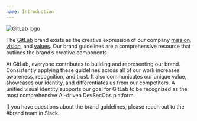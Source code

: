 ```yaml
---
name: Introduction
---
```


<img class="gl-block gl-mx-auto gl-mb-7 img-25" src="/img/brand/gitlab-logo.svg" alt="GitLab logo" role="img" />

The [GitLab](https://about.gitlab.com/company/) brand exists as the creative expression of our company [mission](https://handbook.gitlab.com/handbook/company/mission/), [vision](https://handbook.gitlab.com/handbook/company/vision/), and [values](https://about.gitlab.com/handbook/values/). Our brand guidelines are a comprehensive resource that outlines the brand’s creative components.

At GitLab, everyone contributes to building and representing our brand. Consistently applying these guidelines across all of our work increases awareness, recognition, and trust. It also communicates our unique value, showcases our identity, and differentiates us from our competitors. A unified visual identity supports our goal for GitLab to be recognized as the most comprehensive AI-driven DevSecOps platform.

If you have questions about the brand guidelines, please reach out to the #brand team in Slack.
